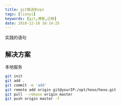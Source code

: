```yaml
---
title: git推送到vps
tags: [lianyi]
keywords: [git,博客,迁移]
date: 2018-12-18 16:14:25
---
```


实践的语句



## 解决方案
本地服务
```bash
git init
git add .
git commit -m 'add'
git remote add origin git@yourIP:/opt/hexo/hexo.git
git pull --rebase origin master
git push origin master -f 
```

